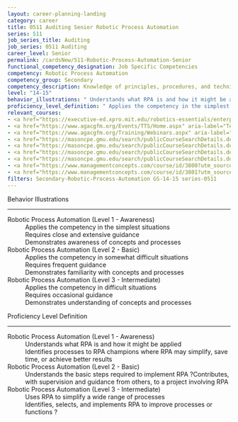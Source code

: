 ```yaml
---
layout: career-planning-landing
category: career
title: 0511 Auditing Senior Robotic Process Automation
series: 511
job_series_title: Auditing
job_series: 0511 Auditing
career_level: Senior
permalink: /cardsNew/511-Robotic-Process-Automation-Senior
functional_competency_designation: Job Specific Competencies
competency: Robotic Process Automation
competency_group: Secondary
competency_description: Knowledge of principles, procedures, and techniques associated with software that can be easily implemented to replace/perform basic, repetitive tasks (e.g., processing transactions, gathering and integrating data, responding to inquiries) across software applications.
level: "14-15"
behavior_illustrations: " Understands what RPA is and how it might be applied  Identifies processes to RPA champions where RPA may simplify, save time, or achieve better results ?  Understands the basic steps required to implement RPA ?Contributes, with supervision and guidance from others, to a project involving RPA ?  Uses RPA to simplify a wide range of processes  Identifies, selects, and implements RPA to improve processes or functions ?"
proficiency_level_definition: " Applies the competency in the simplest situations  Requires close and extensive guidance  Demonstrates awareness of concepts and processes ?  Applies the competency in somewhat difficult situations  Requires frequent guidance  Demonstrates familiarity with concepts and processes ?  Applies the competency in difficult situations  Requires occasional guidance  Demonstrates understanding of concepts and processes"
relevant_courses: 
- <a href="https://executive-ed.xpro.mit.edu/robotics-essentials/enterprise/?b2c_form=true&utm_campaign=gsa&utm_source=b2b" aria-label="Robotics Essentials (with MIT xPRO) - https://executive-ed.xpro.mit.edu/robotics-essentials/enterprise/?b2c_form=true&utm_campaign=gsa&utm_source=b2b">Robotics Essentials (with MIT xPRO)</a>, Emeritus
- <a href="https://www.agacgfm.org/Events/TTS/Home.aspx" aria-label="Technology and Transformation Summit (TTS) - https://www.agacgfm.org/Events/TTS/Home.aspx">Technology and Transformation Summit (TTS)</a>, AGA
- <a href="https://www.agacgfm.org/Training/Webinars.aspx" aria-label="Webinar - Robotic Process Automation/ Artificial Intelligence - https://www.agacgfm.org/Training/Webinars.aspx">Webinar - Robotic Process Automation/ Artificial Intelligence</a>, AGA
- <a href="https://masoncpe.gmu.edu/search/publicCourseSearchDetails.do?method=load&courseId=1738749&courseTitle=machine-learning" aria-label="LHL 0230 Machine Learning - https://masoncpe.gmu.edu/search/publicCourseSearchDetails.do?method=load&courseId=1738749&courseTitle=machine-learning">LHL 0230 Machine Learning</a>, George Mason University
- <a href="https://masoncpe.gmu.edu/search/publicCourseSearchDetails.do?method=load&courseId=2408920" aria-label="PEBU 0361 Accounting Analytics - https://masoncpe.gmu.edu/search/publicCourseSearchDetails.do?method=load&courseId=2408920">PEBU 0361 Accounting Analytics</a>, George Mason University
- <a href="https://masoncpe.gmu.edu/search/publicCourseSearchDetails.do?method=load&courseId=2408919" aria-label="PEBU 0361 Accounting Analytics - https://masoncpe.gmu.edu/search/publicCourseSearchDetails.do?method=load&courseId=2408919">PEBU 0361 Accounting Analytics</a>, George Mason University
- <a href="https://masoncpe.gmu.edu/search/publicCourseSearchDetails.do?method=load&courseId=2408925" aria-label="PEBU 0361 Accounting Analytics - https://masoncpe.gmu.edu/search/publicCourseSearchDetails.do?method=load&courseId=2408925">PEBU 0361 Accounting Analytics</a>, George Mason University
- <a href="https://www.managementconcepts.com/course/id/3800?utm_source=CFOportal&utm_medium=listing&utm_campaign=CFOTTEP&utm_id=23FM" aria-label="Emerging Technologies - Robotic Process Automation, RPA - https://www.managementconcepts.com/course/id/3800?utm_source=CFOportal&utm_medium=listing&utm_campaign=CFOTTEP&utm_id=23FM">Emerging Technologies - Robotic Process Automation, RPA</a>, Management Concepts
- <a href="https://www.managementconcepts.com/course/id/3801?utm_source=CFOportal&utm_medium=listing&utm_campaign=CFOTTEP&utm_id=23FM" aria-label="Emerging Technologies&#58; Cutting-Edge Applications - https://www.managementconcepts.com/course/id/3801?utm_source=CFOportal&utm_medium=listing&utm_campaign=CFOTTEP&utm_id=23FM">Emerging Technologies&#58; Cutting-Edge Applications</a>, Management Concepts
filters: Secondary-Robotic-Process-Automation GS-14-15 series-0511
---
```


<div class="desktop:grid-col-6 margin-y-3">
  <div class="border-top-2 bg-white padding-3 shadow-5 height-full members-hover border-1px button-border border-top-blue radius-lg">
    <p class="text-bold label-color font-size-21">Behavior Illustrations</p>
    <hr class="hr-green"/>
    <dl class="text-base card-content-color"><dt>Robotic Process Automation (Level 1 - Awareness)</dt><dd>Applies the competency in the simplest situations </dd><dd>Requires close and extensive guidance </dd><dd>Demonstrates awareness of concepts and processes</dd><dt>Robotic Process Automation (Level 2 - Basic)</dt><dd>Applies the competency in somewhat difficult situations </dd><dd>Requires frequent guidance </dd><dd>Demonstrates familiarity with concepts and processes</dd><dt>Robotic Process Automation (Level 3 - Intermediate)</dt><dd>Applies the competency in difficult situations </dd><dd>Requires occasional guidance </dd><dd>Demonstrates understanding of concepts and processes</dd></dl>
  </div>
</div>
<div class="desktop:grid-col-6 margin-y-3">
  <div class="border-top-2 bg-white padding-3 shadow-5 height-full members-hover border-1px button-border border-top-blue radius-lg">
    <p class="text-bold label-color font-size-21">Proficiency Level Definition</p>
     <hr class="hr-green"/>
    <dl class="text-base card-content-color"><dt>Robotic Process Automation (Level 1 - Awareness)</dt><dd>Understands what RPA is and how it might be applied </dd><dd>Identifies processes to RPA champions where RPA may simplify, save time, or achieve better results</dd><dt>Robotic Process Automation (Level 2 - Basic)</dt><dd>Understands the basic steps required to implement RPA ?Contributes, with supervision and guidance from others, to a project involving RPA</dd><dt>Robotic Process Automation (Level 3 - Intermediate)</dt><dd>Uses RPA to simplify a wide range of processes </dd><dd>Identifies, selects, and implements RPA to improve processes or functions ?</dd></dl>
  </div>
</div>